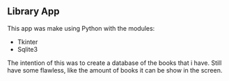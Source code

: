 ## Library App

This app was make using Python with the modules:

- Tkinter
- Sqlite3

The intention of this was to create a database of the books that i have.
Still have some flawless, like the amount of books it can be show in the screen.
